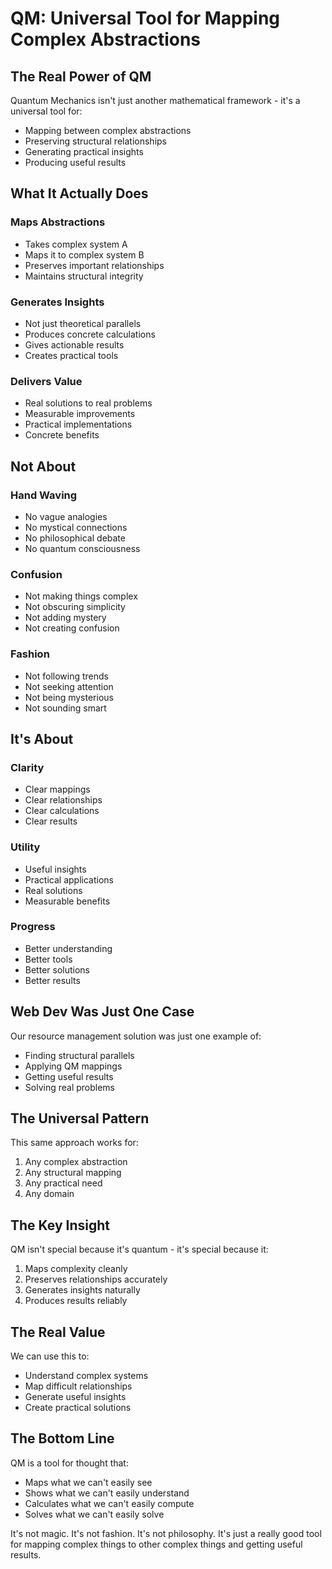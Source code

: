 # QM: Universal Tool for Mapping Complex Abstractions

## The Real Power of QM

Quantum Mechanics isn't just another mathematical framework - it's a universal tool for:

- Mapping between complex abstractions
- Preserving structural relationships
- Generating practical insights
- Producing useful results

## What It Actually Does

### Maps Abstractions

- Takes complex system A
- Maps it to complex system B
- Preserves important relationships
- Maintains structural integrity

### Generates Insights

- Not just theoretical parallels
- Produces concrete calculations
- Gives actionable results
- Creates practical tools

### Delivers Value

- Real solutions to real problems
- Measurable improvements
- Practical implementations
- Concrete benefits

## Not About

### Hand Waving

- No vague analogies
- No mystical connections
- No philosophical debate
- No quantum consciousness

### Confusion

- Not making things complex
- Not obscuring simplicity
- Not adding mystery
- Not creating confusion

### Fashion

- Not following trends
- Not seeking attention
- Not being mysterious
- Not sounding smart

## It's About

### Clarity

- Clear mappings
- Clear relationships
- Clear calculations
- Clear results

### Utility

- Useful insights
- Practical applications
- Real solutions
- Measurable benefits

### Progress

- Better understanding
- Better tools
- Better solutions
- Better results

## Web Dev Was Just One Case

Our resource management solution was just one example of:

- Finding structural parallels
- Applying QM mappings
- Getting useful results
- Solving real problems

## The Universal Pattern

This same approach works for:

1. Any complex abstraction
2. Any structural mapping
3. Any practical need
4. Any domain

## The Key Insight

QM isn't special because it's quantum - it's special because it:

1. Maps complexity cleanly
2. Preserves relationships accurately
3. Generates insights naturally
4. Produces results reliably

## The Real Value

We can use this to:

- Understand complex systems
- Map difficult relationships
- Generate useful insights
- Create practical solutions

## The Bottom Line

QM is a tool for thought that:

- Maps what we can't easily see
- Shows what we can't easily understand
- Calculates what we can't easily compute
- Solves what we can't easily solve

It's not magic. It's not fashion. It's not philosophy.
It's just a really good tool for mapping complex things to other complex things and getting useful results.